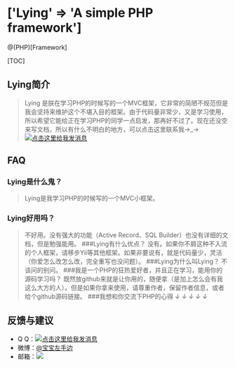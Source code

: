 # ['Lying' => 'A simple PHP framework']
@(PHP)[Framework]

[TOC]

## Lying简介

> Lying 是朕在学习PHP的时候写的一个MVC框架，它非常的简陋不规范但是我会坚持来维护这个不堪入目的框架。由于代码量非常少，又是学习使用，所以希望它能给正在学习PHP的同学一点启发，那再好不过了。现在还没空来写文档，所以有什么不明白的地方，可以点击这里联系我→_→<a target="_blank" href="http://wpa.qq.com/msgrd?v=3&uin=296399959&site=qq&menu=yes"><img border="0" src="http://wpa.qq.com/pa?p=2:296399959:52" alt="点击这里给我发消息" title="点击这里给我发消息"/></a>

## FAQ
### Lying是什么鬼？
>Lying是我学习PHP的时候写的一个MVC小框架。
### Lying好用吗？
>不好用。没有强大的功能（Active Record、SQL Builder）也没有详细的文档，但是勉强能用。
###Lying有什么优点？
>没有。如果你不屑这种不入流的个人框架，请移步Yii等其他框架。如果非要说有，就是代码量少，灵活（你爱怎么改怎么改，完全重写也没问题）。
###Lying为什么叫Lying？
>不该问的别问。
###我是一个PHP的狂热爱好者，并且正在学习，能用你的源码学习吗？
>既然放github来就是让你用的，随便拿（是加上怎么会有我这么大方的人）。但是如果你拿来使用，请尊重作者，保留作者信息，或者给个github源码链接。
###我想和你交流下PHP的心得
>_↓ ↓ ↓ ↓ ↓_

## 反馈与建议
- Q Q：<a target="_blank" href="http://wpa.qq.com/msgrd?v=3&uin=296399959&site=qq&menu=yes"><img border="0" src="http://wpa.qq.com/pa?p=2:296399959:52" alt="点击这里给我发消息" title="点击这里给我发消息"/></a>
- 微博：[@宝宝左手边](http://weibo.com/514070127)
- 邮箱：<a target="_blank" href="http://mail.qq.com/cgi-bin/qm_share?t=qm_mailme&email=tIaNgoeNjY2BjfTFxZrX29k" style="text-decoration:none;"><img src="http://rescdn.qqmail.com/zh_CN/htmledition/images/function/qm_open/ico_mailme_01.png"/></a>
